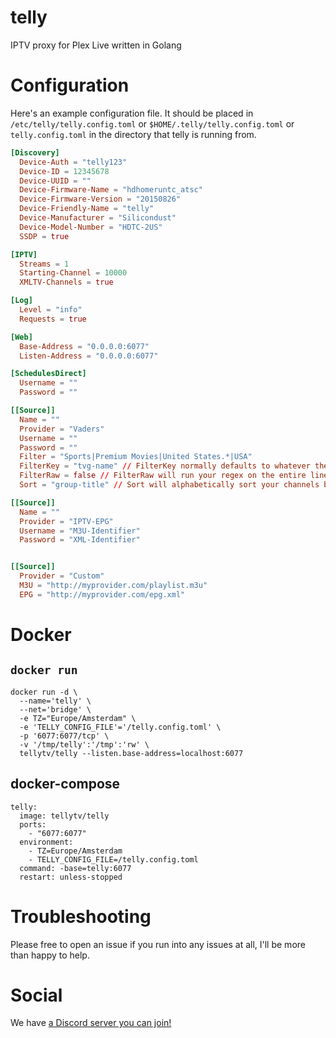# telly

IPTV proxy for Plex Live written in Golang

# Configuration

Here's an example configuration file. It should be placed in `/etc/telly/telly.config.toml` or `$HOME/.telly/telly.config.toml` or `telly.config.toml` in the directory that telly is running from.

```toml
[Discovery]
  Device-Auth = "telly123"
  Device-ID = 12345678
  Device-UUID = ""
  Device-Firmware-Name = "hdhomeruntc_atsc"
  Device-Firmware-Version = "20150826"
  Device-Friendly-Name = "telly"
  Device-Manufacturer = "Silicondust"
  Device-Model-Number = "HDTC-2US"
  SSDP = true

[IPTV]
  Streams = 1
  Starting-Channel = 10000
  XMLTV-Channels = true

[Log]
  Level = "info"
  Requests = true

[Web]
  Base-Address = "0.0.0.0:6077"
  Listen-Address = "0.0.0.0:6077"

[SchedulesDirect]
  Username = ""
  Password = ""

[[Source]]
  Name = ""
  Provider = "Vaders"
  Username = ""
  Password = ""
  Filter = "Sports|Premium Movies|United States.*|USA"
  FilterKey = "tvg-name" // FilterKey normally defaults to whatever the provider file says is best, otherwise you must set this.
  FilterRaw = false // FilterRaw will run your regex on the entire line instead of just specific keys.
  Sort = "group-title" // Sort will alphabetically sort your channels by the M3U key provided

[[Source]]
  Name = ""
  Provider = "IPTV-EPG"
  Username = "M3U-Identifier"
  Password = "XML-Identifier"


[[Source]]
  Provider = "Custom"
  M3U = "http://myprovider.com/playlist.m3u"
  EPG = "http://myprovider.com/epg.xml"
```

# Docker

## `docker run`
```
docker run -d \
  --name='telly' \
  --net='bridge' \
  -e TZ="Europe/Amsterdam" \
  -e 'TELLY_CONFIG_FILE'='/telly.config.toml' \
  -p '6077:6077/tcp' \
  -v '/tmp/telly':'/tmp':'rw' \
  tellytv/telly --listen.base-address=localhost:6077
```

## docker-compose
```
telly:
  image: tellytv/telly
  ports:
    - "6077:6077"
  environment:
    - TZ=Europe/Amsterdam
    - TELLY_CONFIG_FILE=/telly.config.toml
  command: -base=telly:6077
  restart: unless-stopped
```

# Troubleshooting

Please free to open an issue if you run into any issues at all, I'll be more than happy to help.

# Social

We have [a Discord server you can join!](https://discord.gg/bnNC8qX)

